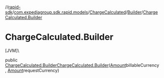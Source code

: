 //[rapid-sdk](../../../../index.md)/[com.expediagroup.sdk.rapid.models](../../index.md)/[ChargeCalculated](../index.md)/[Builder](index.md)/[ChargeCalculated.Builder](-charge-calculated.-builder.md)

# ChargeCalculated.Builder

[JVM]\

public [ChargeCalculated.Builder](index.md)[ChargeCalculated.Builder](-charge-calculated.-builder.md)([Amount](../../-amount/index.md)billableCurrency, [Amount](../../-amount/index.md)requestCurrency)
